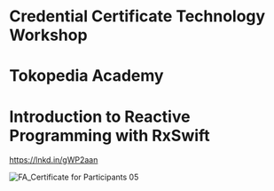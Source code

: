 # Credential Certificate Technology Workshop 
# Tokopedia Academy
# Introduction to Reactive Programming with RxSwift
https://lnkd.in/gWP2aan 

![FA_Certificate for Participants 05](https://user-images.githubusercontent.com/34097240/110684110-55c49900-820f-11eb-9734-e8d7da7d7363.png)

